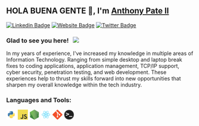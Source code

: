 ## HOLA BUENA GENTE 👋, I'm [Anthony Pate II](https://github.com/iampavangandhi/)

[![Linkedin Badge](https://img.shields.io/badge/-LinkedIn-0e76a8?style=flat-square&logo=Linkedin&logoColor=white)](https://linkedin.com/in/anthpateii)
[![Website Badge](https://img.shields.io/badge/Website-3b5998?style=flat-square&logo=google-chrome&logoColor=white)](https://just4meinc.info)
[![Twitter Badge](https://img.shields.io/badge/-Twitter-00acee?style=flat-square&logo=Twitter&logoColor=white)](https://twitter.com/Anth_P8)


### Glad to see you here! &nbsp; ![](https://visitor-badge.glitch.me/badge?page_id=iampavangandhi.iampavangandhi&style=flat-square&color=0088cc)

In my years of experience, I've increased my knowledge in multiple areas of Information Technology. Ranging from simple desktop and laptop break fixes to coding applications, application management, TCP/IP support, cyber security, penetration testing, and web development. These experiences help to thrust my skills forward into new opportunities that sharpen my overall knowledge within the tech industry.

### Languages and Tools:

<code><img height="27" src="https://raw.githubusercontent.com/github/explore/80688e429a7d4ef2fca1e82350fe8e3517d3494d/topics/python/python.png" alt="python"></code>
<code><img height="27" src="https://raw.githubusercontent.com/github/explore/80688e429a7d4ef2fca1e82350fe8e3517d3494d/topics/javascript/javascript.png" alt="javascript"></code>
<code><img height="27" src="https://raw.githubusercontent.com/github/explore/80688e429a7d4ef2fca1e82350fe8e3517d3494d/topics/nodejs/nodejs.png" alt="nodejs"></code>
<code><img height="27" src="https://raw.githubusercontent.com/github/explore/80688e429a7d4ef2fca1e82350fe8e3517d3494d/topics/react/react.png" alt="react"></code>
<code><img height="27" src="https://raw.githubusercontent.com/devicons/devicon/master/icons/git/git-original.svg" alt="git"></code>
<code><img height="27" src="https://raw.githubusercontent.com/github/explore/80688e429a7d4ef2fca1e82350fe8e3517d3494d/topics/terminal/terminal.png" alt="terminal"></code>








<!---
Anthp8-JINC/Anthp8-JINC is a ✨ special ✨ repository because its `README.md` (this file) appears on your GitHub profile.
You can click the Preview link to take a look at your changes.
--->
